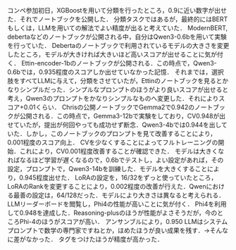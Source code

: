 コンペ参加初日，XGBoostを用いて分類を行ったところ，0.9に近い数字が出せた．それでノートブックを公開した．
分類タスクではあるが，最終的にはBERTもしくは，LLMを用いての解法でよい精度が出ると考えていた．
ModernBERT, debertaなどのノートブックが公開される中，自分はQwen3-0.6bを用いて実験を行っていた．
Debertaのノートブックで利用されているモデルの大きさを変更したところ，モデルが大きければ大きいほど高いスコアが出せることに気が付く．
Ettin-encoder-1bのノートブックが公開される．この時点で，Qwen3-0.6bでは，0.935程度のスコアしか出せていなかった記憶．
それまでは，選択肢をすべてLLMに与えて，分類をさせていたが，Ettinのノートブックを見るとかなりシンプルだった．シンプルなプロンプトのほうがより良いスコアが出せると考え，Qwen3のプロンプトをかなりシンプルなものへ変更した．それによりスコア+0.01くらい．
Chrisの公開ノートブックでGemma2で0.942のノートブックが公開される．この時点で，Gemma3-12bで実験をしており，CV0.948が出せていたが，提出が何回やっても成功せず断念．Qwen3-4bでは0.944を出していた．しかし，このノートブックのプロンプトを見て改善することにより，0.001程度のスコア向上．
CVを少なくすることによってフルトレーニングの開始．これにより，CV0.001程度改善することが確認できた．
モデルは大きくなればなるほど学習が遅くなるので，0.6bでテストし，よい設定があれば，その設定，プロンプトで，Qwen3-14bを訓練した．モデルを大きくすることにより，0.945程度出せた．
LoRAの設定を，16/32をずっと使っていたところ，LoRAのRankを変更することにより，0.002程度の改善が行えた．Qwenにおける最善の設定は，64/128だった．モデルにより大きさは異なると考えられる．
LLMリーダーボードを閲覧し，Phi4の性能が高いことに気が付く．
Phi4を利用して0.948を達成した．Reasoning-plusのほうが性能がよさそうだが，今のところPhi-4のほうがスコアが高い．
アンサンブルにより，0.950
LLMはシステムプロンプトで数学の専門家ですねとか，ほめたほうが良い成果を残す．→そんなに差がなかった．
<think>タグをつけたほうが精度が高かった．
